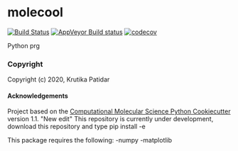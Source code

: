 molecool
==============================
[//]: # (Badges)
[![Build Status](https://travis-ci.com/krutika277/molecool.svg?branch=master)](https://travis-ci.com/krutika277/molecool)
[![AppVeyor Build status](https://ci.appveyor.com/api/projects/status/REPLACE_WITH_APPVEYOR_LINK/branch/master?svg=true)](https://ci.appveyor.com/project/REPLACE_WITH_OWNER_ACCOUNT/molecool/branch/master)
[![codecov](https://codecov.io/gh/krutika277/molecool/branch/master/graph/badge.svg)](https://codecov.io/gh/krutika277/molecool)

Python prg



### Copyright

Copyright (c) 2020, Krutika Patidar


#### Acknowledgements
 
Project based on the 
[Computational Molecular Science Python Cookiecutter](https://github.com/molssi/cookiecutter-cms) version 1.1.
"New edit"
This repository is currently under development, download this repository
and type
pip install -e

This package requires the following:
-numpy
-matplotlib
